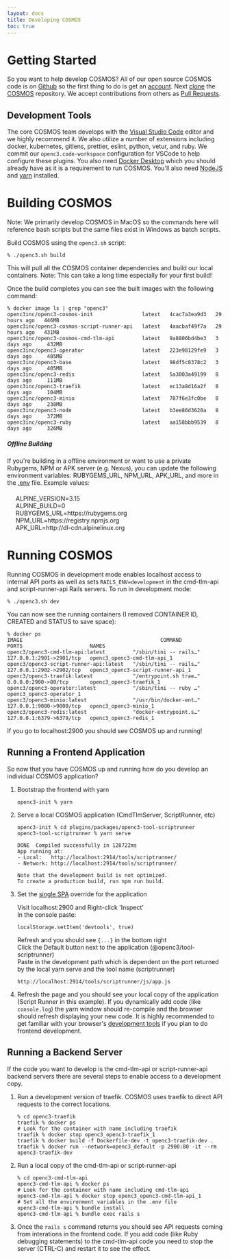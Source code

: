 ```yaml
---
layout: docs
title: Developing COSMOS
toc: true
---
```


# Getting Started

So you want to help develop COSMOS? All of our open source COSMOS code is on [Github](https://github.com/) so the first thing to do is get an [account](https://github.com/join). Next [clone](https://docs.github.com/en/repositories/creating-and-managing-repositories/cloning-a-repository) the [COSMOS](https://github.com/openc3/cosmos) repository. We accept contributions from others as [Pull Requests](https://docs.github.com/en/pull-requests/collaborating-with-pull-requests/proposing-changes-to-your-work-with-pull-requests/about-pull-requests).

## Development Tools

The core COSMOS team develops with the [Visual Studio Code](https://code.visualstudio.com/) editor and we highly recommend it. We also utilize a number of extensions including docker, kubernetes, gitlens, prettier, eslint, python, vetur, and ruby. We commit our `openc3.code-workspace` configuration for VSCode to help configure these plugins. You also need [Docker Desktop](https://www.docker.com/products/docker-desktop) which you should already have as it is a requirement to run COSMOS. You'll also need [NodeJS](https://nodejs.org/en/download/) and [yarn](https://yarnpkg.com/getting-started/install) installed.

# Building COSMOS

Note: We primarily develop COSMOS in MacOS so the commands here will reference bash scripts but the same files exist in Windows as batch scripts.

Build COSMOS using the `openc3.sh` script:

    % ./openc3.sh build

This will pull all the COSMOS container dependencies and build our local containers. Note: This can take a long time especially for your first build!

Once the build completes you can see the built images with the following command:

    % docker image ls | grep "openc3"
    openc3inc/openc3-cosmos-init                latest   4cac7a3ea9d3   29 hours ago   446MB
    openc3inc/openc3-cosmos-script-runner-api   latest   4aacbaf49f7a   29 hours ago   431MB
    openc3inc/openc3-cosmos-cmd-tlm-api         latest   9a8806bd4be3   3 days ago     432MB
    openc3inc/openc3-operator                   latest   223e98129fe9   3 days ago     405MB
    openc3inc/openc3-base                       latest   98df5c0378c2   3 days ago     405MB
    openc3inc/openc3-redis                      latest   5a3003a49199   8 days ago     111MB
    openc3inc/openc3-traefik                    latest   ec13a8d16a2f   8 days ago     104MB
    openc3inc/openc3-minio                      latest   787f6e3fc0be   8 days ago     238MB
    openc3inc/openc3-node                       latest   b3ee86d3620a   8 days ago     372MB
    openc3inc/openc3-ruby                       latest   aa158bbb9539   8 days ago     326MB

<div class="note info">
  <h5>Offline Building</h5>
  <p style="margin-bottom:20px;">If you're building in a offline environment or want to use a private Rubygems, NPM or APK server (e.g. Nexus), you can update the following environment variables: RUBYGEMS_URL, NPM_URL, APK_URL, and more in the <a href="https://github.com/openc3/cosmos/blob/main/.env">.env</a> file. Example values:</p>

  <p style="margin-left:20px;margin-bottom:20px;">
    ALPINE_VERSION=3.15<br/>
    ALPINE_BUILD=0<br/>
    RUBYGEMS_URL=https://rubygems.org<br/>
    NPM_URL=https://registry.npmjs.org<br/>
    APK_URL=http://dl-cdn.alpinelinux.org<br/>
  </p>
</div>

# Running COSMOS

Running COSMOS in development mode enables localhost access to internal API ports as well as sets `RAILS_ENV=development` in the cmd-tlm-api and script-runner-api Rails servers. To run in development mode:

    % ./openc3.sh dev

You can now see the running containers (I removed CONTAINER ID, CREATED and STATUS to save space):

    % docker ps
    IMAGE                                             COMMAND                  PORTS                      NAMES
    openc3/openc3-cmd-tlm-api:latest         "/sbin/tini -- rails…"   127.0.0.1:2901->2901/tcp   openc3_openc3-cmd-tlm-api_1
    openc3/openc3-script-runner-api:latest   "/sbin/tini -- rails…"   127.0.0.1:2902->2902/tcp   openc3_openc3-script-runner-api_1
    openc3/openc3-traefik:latest             "/entrypoint.sh trae…"   0.0.0.0:2900->80/tcp       openc3_openc3-traefik_1
    openc3/openc3-operator:latest            "/sbin/tini -- ruby …"                              openc3_openc3-operator_1
    openc3/openc3-minio:latest               "/usr/bin/docker-ent…"   127.0.0.1:9000->9000/tcp   openc3_openc3-minio_1
    openc3/openc3-redis:latest               "docker-entrypoint.s…"   127.0.0.1:6379->6379/tcp   openc3_openc3-redis_1

If you go to localhost:2900 you should see COSMOS up and running!

## Running a Frontend Application

So now that you have COSMOS up and running how do you develop an individual COSMOS application?

1.  Bootstrap the frontend with yarn

        openc3-init % yarn

1.  Serve a local COSMOS application (CmdTlmServer, ScriptRunner, etc)

        openc3-init % cd plugins/packages/openc3-tool-scriptrunner
        openc3-tool-scriptrunner % yarn serve

        DONE  Compiled successfully in 128722ms
        App running at:
        - Local:   http://localhost:2914/tools/scriptrunner/
        - Network: http://localhost:2914/tools/scriptrunner/

        Note that the development build is not optimized.
        To create a production build, run npm run build.

1.  Set the [single SPA](https://single-spa.js.org/) override for the application

    Visit localhost:2900 and Right-click 'Inspect'<br>
    In the console paste:

        localStorage.setItem('devtools', true)

    Refresh and you should see `{...}` in the bottom right<br>
    Click the Default button next to the application (@openc3/tool-scriptrunner)<br>
    Paste in the development path which is dependent on the port returned by the local yarn serve and the tool name (scriptrunner)

        http://localhost:2914/tools/scriptrunner/js/app.js

1.  Refresh the page and you should see your local copy of the application (Script Runner in this example). If you dynamically add code (like `console.log`) the yarn window should re-compile and the browser should refresh displaying your new code. It is highly recommended to get familiar with your browser's [development tools](https://developer.chrome.com/docs/devtools/overview/) if you plan to do frontend development.

## Running a Backend Server

If the code you want to develop is the cmd-tlm-api or script-runner-api backend servers there are several steps to enable access to a development copy.

1.  Run a development version of traefik. COSMOS uses traefik to direct API requests to the correct locations.

        % cd openc3-traefik
        traefik % docker ps
        # Look for the container with name including traefik
        traefik % docker stop openc3_openc3-traefik_1
        traefik % docker build -f Dockerfile-dev -t openc3-traefik-dev .
        traefik % docker run --network=openc3_default -p 2900:80 -it --rm openc3-traefik-dev

1.  Run a local copy of the cmd-tlm-api or script-runner-api

        % cd openc3-cmd-tlm-api
        openc3-cmd-tlm-api % docker ps
        # Look for the container with name including cmd-tlm-api
        openc3-cmd-tlm-api % docker stop openc3_openc3-cmd-tlm-api_1
        # Set all the environment variables in the .env file
        openc3-cmd-tlm-api % bundle install
        openc3-cmd-tlm-api % bundle exec rails s

1.  Once the `rails s` command returns you should see API requests coming from interations in the frontend code. If you add code (like Ruby debugging statements) to the cmd-tlm-api code you need to stop the server (CTRL-C) and restart it to see the effect.
